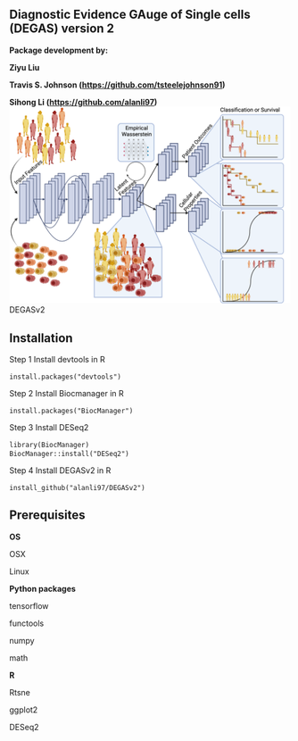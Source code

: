 ## Diagnostic Evidence GAuge of Single cells (DEGAS) version 2

**Package development by:**

**Ziyu Liu**

**Travis S. Johnson (https://github.com/tsteelejohnson91)**

**Sihong Li (https://github.com/alanli97)**
![DEGASv2 Figure 1-2](figures/DEGASv2_fig1-2.png)
DEGASv2

## **Installation**

Step 1 Install devtools in R

```{r}
install.packages("devtools")
```

Step 2 Install Biocmanager in R

```{r}
install.packages("BiocManager")
```

Step 3 Install DESeq2

```{r}
library(BiocManager)
BiocManager::install("DESeq2")
```

Step 4 Install DEGASv2 in R

```{r}
install_github("alanli97/DEGASv2")
```

## **Prerequisites**

**OS**

OSX

Linux

**Python packages**

tensorflow

functools

numpy

math

**R**

Rtsne

ggplot2

DESeq2

